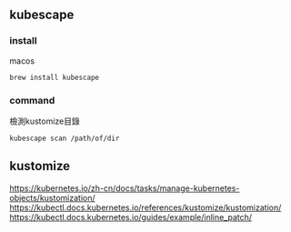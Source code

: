 ## kubescape

### install

macos
```
brew install kubescape
```

### command

檢測kustomize目錄
```
kubescape scan /path/of/dir
```

## kustomize

https://kubernetes.io/zh-cn/docs/tasks/manage-kubernetes-objects/kustomization/
https://kubectl.docs.kubernetes.io/references/kustomize/kustomization/
https://kubectl.docs.kubernetes.io/guides/example/inline_patch/